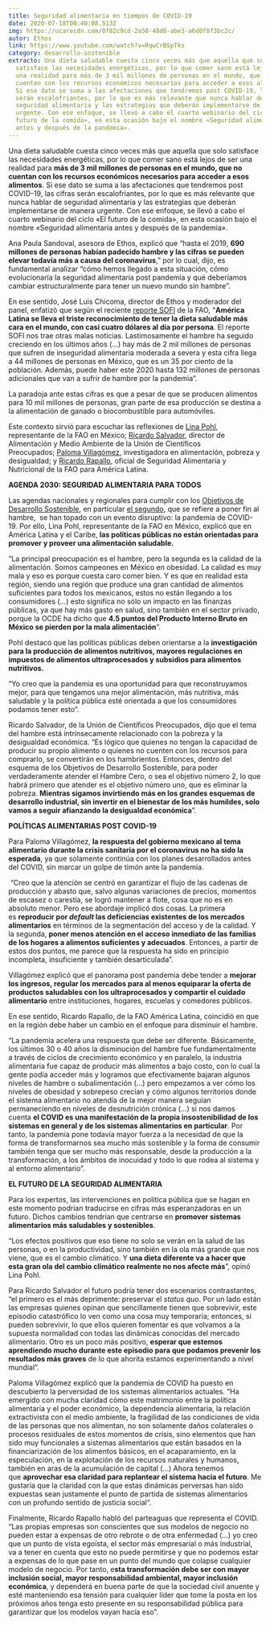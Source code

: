 ```yaml
---
title: Seguridad alimentaria en tiempos de COVID-19
date: 2020-07-18T00:40:08.513Z
img: https://ucarecdn.com/0f82c9cd-2a58-48d8-abe3-a6d0f8f3bc2c/
autor: Ethos
link: https://www.youtube.com/watch?v=RqwCrBSpTks
category: desarrollo-sostenible
extracto: Una dieta saludable cuesta cinco veces más que aquella que solo
  satisface las necesidades energéticas, por lo que comer sano está lejos de ser
  una realidad para más de 3 mil millones de personas en el mundo, que no
  cuentan con los recursos económicos necesarios para acceder a esos alimentos.
  Si ese dato se suma a las afectaciones que tendremos post COVID-19, las cifras
  serán escalofriantes, por lo que es más relevante que nunca hablar de
  seguridad alimentaria y las estrategias que deberán implementarse de manera
  urgente. Con ese enfoque, se llevó a cabo el cuarto webinario del ciclo «El
  futuro de la comida», en esta ocasión bajo el nombre «Seguridad alimentaria
  antes y después de la pandemia».
---
```

Una dieta saludable cuesta cinco veces más que aquella que solo satisface las necesidades energéticas, por lo que comer sano está lejos de ser una realidad para **más de 3 mil millones de personas en el mundo, que no cuentan con los recursos económicos necesarios para acceder a esos alimentos**. Si ese dato se suma a las afectaciones que tendremos post COVID-19, las cifras serán escalofriantes, por lo que es más relevante que nunca hablar de seguridad alimentaria y las estrategias que deberán implementarse de manera urgente. Con ese enfoque, se llevó a cabo el cuarto webinario del ciclo «El futuro de la comida», en esta ocasión bajo el nombre «Seguridad alimentaria antes y después de la pandemia».

Ana Paula Sandoval, asesora de Ethos, explicó que “hasta el 2019, **690 millones de personas habían padecido hambre y las cifras se pueden elevar todavía más a causa del coronavirus**,” por lo cual, dijo, es fundamental analizar “cómo hemos llegado a esta situación, cómo evolucionaría la seguridad alimentaria post pandemia y qué deberíamos cambiar estructuralmente para tener un nuevo mundo sin hambre”. 

En ese sentido, José Luis Chicoma, director de Ethos y moderador del panel, enfatizó que según el reciente [reporte SOFI](http://www.fao.org/documents/card/en/c/ca9692en) de la FAO, “**América Latina se lleva el triste reconocimiento de tener la dieta saludable más cara en el mundo, con casi cuatro dólares al día por persona**. El reporte SOFI nos trae otras malas noticias. Lastimosamente el hambre ha seguido creciendo en los últimos años (…) hay más de 2 mil millones de personas que sufren de inseguridad alimentaria moderada a severa y esta cifra llega a 44 millones de personas en México, que es un 35 por ciento de la población. Además, puede haber este 2020 hasta 132 millones de personas adicionales que van a sufrir de hambre por la pandemia”. 

La paradoja ante estas cifras es que a pesar de que se producen alimentos para 10 mil millones de personas, gran parte de esa producción se destina a la alimentación de ganado o biocombustible para automóviles. 

Este contexto sirvió para escuchar las reflexiones de [Lina Pohl](https://twitter.com/faopohl?lang=es), representante de la FAO en México; [Ricardo Salvador](https://twitter.com/cadwego), director de Alimentación y Medio Ambiente de la Unión de Científicos Preocupados; [Paloma Villagómez](https://twitter.com/palomaparda), investigadora en alimentación, pobreza y desigualdad; y [Ricardo Rapallo](http://www.fao.org/americas/nuestroequipo/es/), oficial de Seguridad Alimentaria y Nutricional de la FAO para América Latina. 

**AGENDA 2030: SEGURIDAD ALIMENTARIA PARA TODOS**

Las agendas nacionales y regionales para cumplir con los [Objetivos de Desarrollo Sostenible](https://www.un.org/sustainabledevelopment/es/objetivos-de-desarrollo-sostenible/), en particular [el segundo](https://www.un.org/sustainabledevelopment/es/hunger/), que se refiere a poner fin al hambre,  se han topado con un evento disruptivo: la pandemia de COVID-19. Por ello, Lina Pohl, representante de la FAO en México, explicó que en América Latina y el Caribe, **las políticas públicas no están orientadas para promover y proveer una alimentación saludable.**

“La principal preocupación es el hambre, pero la segunda es la calidad de la alimentación. Somos campeones en México en obesidad. La calidad es muy mala y eso es porque cuesta caro comer bien. Y es que en realidad esta región, siendo una región que produce una gran cantidad de alimentos suficientes para todos los mexicanos, estos no están llegando a los consumidores (…) esto significa no sólo un impacto en las finanzas públicas, ya que hay más gasto en salud, sino también en el sector privado, porque la OCDE ha dicho que **4.5 puntos del Producto Interno Bruto en México se pierden por la mala alimentación**”.

Pohl destacó que las políticas públicas deben orientarse a la **investigación para la producción de alimentos nutritivos, mayores regulaciones en impuestos de alimentos ultraprocesados y subsidios para alimentos nutritivos.** 

“Yo creo que la pandemia es una oportunidad para que reconstruyamos mejor, para que tengamos una mejor alimentación, más nutritiva, más saludable y la política pública esté orientada a que los consumidores podamos tener esto”.

Ricardo Salvador, de la Unión de Científicos Preocupados, dijo que el tema del hambre está intrínsecamente relacionado con la pobreza y la desigualdad económica. “Es lógico que quienes no tengan la capacidad de producir su propio alimento o quienes no cuenten con los recursos para comprarlo, se convertirán en los hambrientos. Entonces, dentro del esquema de los Objetivos de Desarrollo Sostenible, para poder verdaderamente atender el Hambre Cero, o sea el objetivo número 2, lo que habrá primero que atender es el objetivo número uno, que es eliminar la pobreza. **Mientras sigamos invirtiendo más en los grandes esquemas de desarrollo industrial, sin invertir en el bienestar de los más humildes, solo vamos a seguir afianzando la desigualdad económica**”. 

**POLÍTICAS ALIMENTARIAS POST COVID-19**

Para Paloma Villagómez, **la respuesta del gobierno mexicano al tema alimentario durante la crisis sanitaria por el coronavirus no ha sido la esperada**, ya que solamente continúa con los planes desarrollados antes del COVID, sin marcar un golpe de timón ante la pandemia. 

 “Creo que la atención se centró en garantizar el flujo de las cadenas de producción y abasto que, salvo algunas variaciones de precios, momentos de escasez o carestía, se logró mantener a flote, cosa que no es en absoluto menor. Pero ese abordaje implicó dos cosas. La primera es **reproducir por *default* las deficiencias existentes de los mercados alimentarios** en términos de la segmentación del acceso y de la calidad. Y la segunda, **poner menos atención en el acceso inmediato de las familias de los hogares a alimentos suficientes y adecuados**. Entonces, a partir de estos dos puntos, me parece que la respuesta ha sido en principio incompleta, insuficiente y también desarticulada”. 

Villagómez explicó que el panorama post pandemia debe tender a **mejorar los ingresos, regular los mercados para al menos equiparar la oferta de productos saludables con los ultraprocesados y compartir el cuidado alimentario** entre instituciones, hogares, escuelas y comedores públicos. 

En ese sentido, Ricardo Rapallo, de la FAO América Latina, coincidió en que en la región debe haber un cambio en el enfoque para disminuir el hambre.

“La pandemia acelera una respuesta que debe ser diferente. Básicamente, los últimos 30 o 40 años la disminución del hambre fue fundamentalmente a través de ciclos de crecimiento económico y en paralelo, la industria alimentaria fue capaz de producir más alimentos a bajo costo, con lo cual la gente podía acceder más y logramos que efectivamente bajaran algunos niveles de hambre o subalimentación (…) pero empezamos a ver cómo los niveles de obesidad y sobrepeso crecían y cómo algunos territorios donde el sistema alimentario no atendía de la mejor manera seguían permaneciendo en niveles de desnutrición crónica (…) si nos damos cuenta **el COVID es una manifestación de la propia insostenibilidad de los sistemas en general y de los sistemas alimentarios en particular**. Por tanto, la pandemia pone todavía mayor fuerza a la necesidad de que la forma de transformarnos sea mucho más sostenible y la forma de consumir también tenga que ser mucho más responsable, desde la producción a la transformación, a los ámbitos de inocuidad y todo lo que rodea al sistema y al entorno alimentario”.

**EL FUTURO DE LA SEGURIDAD ALIMENTARIA**

Para los expertos, las intervenciones en política pública que se hagan en este momento podrían traducirse en cifras más esperanzadoras en un futuro. Dichos cambios tendrían que centrarse en **promover sistemas alimentarios más saludables y sostenibles**. 

“Los efectos positivos que eso tiene no solo se verán en la salud de las personas, o en la productividad, sino también en la ola más grande que nos viene, que es el cambio climático. Y **una dieta diferente va a hacer que esta gran ola del cambio climático realmente no nos afecte más**”, opinó Lina Pohl. 

Para Ricardo Salvador el futuro podría tener dos escenarios contrastantes, “el primero es el más deprimente: preservar el *status quo*. Por un lado están las empresas quienes opinan que sencillamente tienen que sobrevivir, este episodio catastrófico lo ven como una cosa muy temporaria; entonces, si pueden sobrevivir, lo que ellos quieren fomentar es que volvamos a la supuesta normalidad con todas las dinámicas conocidas del mercado alimentario. Otro es un poco más positivo, **esperar que estemos aprendiendo mucho durante este episodio para que podamos prevenir los resultados más graves** de lo que ahorita estamos experimentando a nivel mundial”.

Paloma Villagómez explicó que la pandemia de COVID ha puesto en descubierto la perversidad de los sistemas alimentarios actuales. “Ha emergido con mucha claridad cómo este matrimonio entre la política alimentaria y el poder económico, la dependencia alimentaria, la relación extractivista con el medio ambiente, la fragilidad de las condiciones de vida de las personas que nos alimentan, no son solamente daños colaterales o procesos residuales de estos momentos de crisis, sino elementos que han sido muy funcionales a sistemas alimentarios que están basados en la financiarización de los alimentos básicos, en el acaparamiento, en la especulación, en la explotación de los recursos naturales y humanos, también en aras de la acumulación de capital (…) Ahora tenemos que **aprovechar esa claridad para replantear el sistema hacia el futuro**. Me gustaría que la claridad con la que estas dinámicas perversas han sido expuestas sean justamente el punto de partida de sistemas alimentarios con un profundo sentido de justicia social”.

Finalmente, Ricardo Rapallo habló del parteaguas que representa el COVID. “Las propias empresas son conscientes que sus modelos de negocio no pueden estar a expensas de otro rebrote o de otra enfermedad (…) yo creo que un punto de vista egoísta, el sector más empresarial o más industrial, va a tener en cuenta que esto no puede permitirse y que no podemos estar a expensas de lo que pase en un punto del mundo que colapse cualquier modelo de negocio. Por tanto, e**sta transformación debe ser con mayor inclusión social, mayor responsabilidad ambiental, mayor inclusión económica**, y dependerá en buena parte de que la sociedad civil anuente y esté manteniendo esa tensión para cualquier líder que tome la posta en los próximos años tenga esto presente en su responsabilidad pública para garantizar que los modelos vayan hacia eso”.